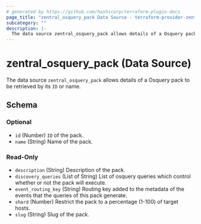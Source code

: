 ```yaml
---
# generated by https://github.com/hashicorp/terraform-plugin-docs
page_title: "zentral_osquery_pack Data Source - terraform-provider-zentral"
subcategory: ""
description: |-
  The data source zentral_osquery_pack allows details of a Osquery pack to be retrieved by its ID or name.
---
```


# zentral_osquery_pack (Data Source)

The data source `zentral_osquery_pack` allows details of a Osquery pack to be retrieved by its `ID` or name.



<!-- schema generated by tfplugindocs -->
## Schema

### Optional

- `id` (Number) `ID` of the pack.
- `name` (String) Name of the pack.

### Read-Only

- `description` (String) Description of the pack.
- `discovery_queries` (List of String) List of osquery queries which control whether or not the pack will execute.
- `event_routing_key` (String) Routing key added to the metadata of the events that the queries of this pack generate.
- `shard` (Number) Restrict the pack to a percentage (1-100) of target hosts.
- `slug` (String) Slug of the pack.
